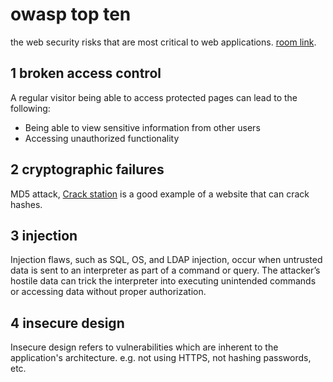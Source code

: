 # owasp top ten

the web security risks that are most critical to web applications. [room link](https://tryhackme.com/r/room/owasptop102021).

## 1 broken access control

A regular visitor being able to access protected pages can lead to the following:

- Being able to view sensitive information from other users
- Accessing unauthorized functionality

## 2 cryptographic failures

MD5 attack, [Crack station](https://crackstation.net/) is a good example of a website that can crack hashes.

## 3 injection

Injection flaws, such as SQL, OS, and LDAP injection, occur when untrusted data is sent to an interpreter as part of a command or query. The attacker’s hostile data can trick the interpreter into executing unintended commands or accessing data without proper authorization.

## 4 insecure design

Insecure design refers to vulnerabilities which are inherent to the application's architecture. e.g. not using HTTPS, not hashing passwords, etc.

